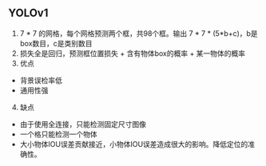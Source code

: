 ## YOLOv1
1. 7 * 7 的网格，每个网格预测两个框，共98个框。输出 7 * 7 * (5*b+c)，b是box数目，c是类别数目
2. 损失全是回归，预测框位置损失 + 含有物体box的概率 + 某一物体的概率
3. 优点
 + 背景误检率低
 + 通用性强
4. 缺点
 + 由于使用全连接，只能检测固定尺寸图像
 + 一个格只能检测一个物体
 + 大小物体IOU误差贡献接近，小物体IOU误差造成很大的影响。降低定位的准确性。

